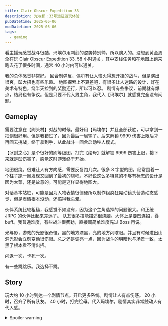 ```yaml
---
title: Clair Obscur Expedition 33
description: 光与影：33号远征游玩体验
pubDatetime: 2025-05-06
modDatetime: 2025-05-06
tags:
  - gaming
---
```


看主播玩感觉战斗很酷，玛埃尔用刺剑的姿势特别帅，所以购入的。没想到黄金周全在玩 Clair Obscur Expedition 33.
58 小时通关，其中支线任务和在地图上跑来跑去花了很多时间，通常 40 小时内可以通关。

我的总体感觉非常好。
回合制弹反，偶尔有让人恼火得想开挂的战斗，但是演出很爽，凹大招也有些乐趣。
地图探索上不算差吧，有很多让人迷路的设计，好在美术有特色，绕半天捡到的奖励还行，所以可以忍。
剧情有些争议，前期就有爆点，结局也有争议。但是只要不代入男主角，我代入【玛埃尔】就感觉完全没有问题。

## Gameplay

需要注意在【刷头村】对战的时候，最好用【玛埃尔】并且全部获胜，可以拿到一把剑很好用。但是我错过了，因为最后一局输了。后来解锁 9999 伤害上限后才再回去挑战，终于拿到手，从此战斗一回合启动秒人模式。

【冰封之心】是个很好的刷等级图。打完【绘母】就解锁 9999 伤害上限，接下来就是凹伤害了，感觉这时游戏终于开始。

地图很绕。很难让人有方向感，需要反复跑几次。很多 8 字型的图，经常围着一个柱子跑一圈发现又回到了最初的旗帜。不好说这么多特意的不够有标志的设计是因为太菜，还是故意的。可能是这样显得地图大。

对话基本站桩，可能是因为人物表情很僵硬所以制作组疯狂晃动镜头营造动态感觉，但是表情根本没动，还搞得我头晕。

伙伴系统比较粗糙，我感觉不如没有，因为这个主角选择的问题很大。和正统 JRPG 的伙伴比起来差远了。
队友很多技能描述很烧脑。大体上是要凹连招，叠 buff。我普通难度，有些战斗很费劲，直接调简单难度先过 Boss 再说。

光与影，游戏的光影很奇怪，黑的地方漆黑，亮的地方闪瞎眼。并且有时候进出山洞光影会立刻变动很伤眼。总之还是调亮一点，因为战斗的明暗也与场景一致，太黑了根本看不清出招。

闪退一次，卡死一次。

有一些跳跳乐。我选择不跳。

## Story

玩大约 10 小时到达一个剧情节点。开启更多系统。剧情让人有点伤感。
20 小时，召齐了所有队友。
40 小时，打完绘母。代入玛埃尔，剧情其实非常触动人有代入感。

<details>
  <summary>Spoiler warning</summary>
看到绘母的剧情，越发觉得主角一直都是玛埃尔。维索尔突然加进来真的没必要，古斯塔夫都可以不当主角，从头开始就玛埃尔多好。

维尔索说的大实话
![维尔索说“你们家里悲痛，我们整个世界遭殃“](../../assets/images/Expedition%2033-1.jpg)

最终目标 -- 捍卫我们的世界
![33号远征队终极目标，捍卫我们的世界](../../assets/images/Expedition%2033-2.jpg)

打完结局感觉对于剧情的铺垫还是挺多的，该解释的也都解释了。对我而言这是一个关于体验重要还是结果重要的问题。或者说即使没有结果，我的真实的体验和感受是否重要。
我自然是选择捍卫我的感受，我不觉得这段虚拟的经历是无意义的。不过结局我还是选择了 Move on, 因为已经呆了够久累了。

姐姐的剧情虽然不多，但是我觉得姐姐好玩。居然这么多经怪都是姐姐设计的，太变态了。
</details>

